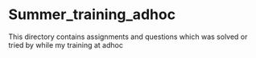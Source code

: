 # Summer_training_adhoc 
This directory contains assignments and questions which was solved or tried by while my training at adhoc

